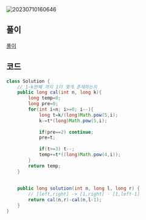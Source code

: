 ![20230710160646](https://github.com/Morning-Algorithm-Study-2023/Algorithm/assets/121210456/e0762110-4af6-4ad0-a6eb-0a74eb7b9e2d)

## 풀이
<a href="https://seungmu.tistory.com/503">풀이</a>

## 코드
```java
class Solution {
    // 1~k번째 까지 1이 몇개 존재하는지
    public long cal(int n, long k){
        long temp=0;
        long pre=0;
        for(int i=n; i>=0; i--){
            long t=k/(long)Math.pow(5,i);
            k-=t*(long)Math.pow(5,i);
            
            if(pre==2) continue;
            pre=t;
            
            if(t>=3) t--;
            temp+=t*((long)Math.pow(4,i));
        }
        return temp;
    }
    
    
    public long solution(int n, long l, long r) {
        // [left,right] -> [1,right] - [1,left-1]
        return cal(n,r)-cal(n,l-1);
    }
}
```
